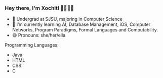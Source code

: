 ### Hey there, I'm Xochitl 👋👩🏽‍💻

<!--- <img src='https://user-images.githubusercontent.com/49567426/91652254-32dc4f80-ea4a-11ea-808f-77025bd85ea7.png'>)-->

- 🏢 Undergrad at SJSU, majoring in Computer Science
- 🌱 I’m currently learning AI, Database Management, iOS, Computer Networks, Program Paradigms, Formal Languages and Computability.
- 😄 Pronouns: she/her/ella


Programming Languages:
- Java
- HTML
- CSS
- C

